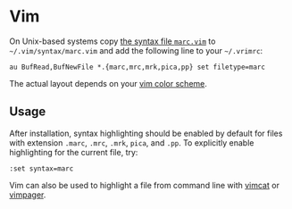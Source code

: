 ---
---

# Vim

On Unix-based systems copy [the syntax file `marc.vim`](marc.vim) to
`~/.vim/syntax/marc.vim` and add the following line to your `~/.vrimrc`:

~~~vi
au BufRead,BufNewFile *.{marc,mrc,mrk,pica,pp} set filetype=marc
~~~

The actual layout depends on your [vim color scheme](https://vimcolors.com/).

## Usage

After installation, syntax highlighting should be enabled by default for files
with extension `.marc`, `.mrc`, `.mrk`, `pica`, and `.pp`. To explicitly enable highlighting for the current file, try:

~~~vi
:set syntax=marc
~~~

Vim can also be used to highlight a file from command line with [vimcat] or
[vimpager].

[vimcat]: https://github.com/ofavre/vimcat
[vimpager]: https://github.com/rkitover/vimpager
